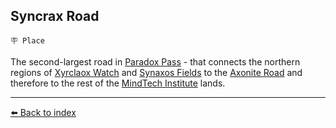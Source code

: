 ## Syncrax Road

`🪧 Place`

The second-largest road in [Paradox Pass](../refs/paradox_pass.md) - that connects the northern regions of [Xyrclaox Watch](../refs/xyrclaox_watch.md) and [Synaxos Fields](../refs/synaxos_fields.md) to the [Axonite Road](../refs/axonite_road.md) and therefore to the rest of the [MindTech Institute](../refs/mindtech_institute.md) lands.


----------
[⬅️ Back to index](/index.md#7d60_s)